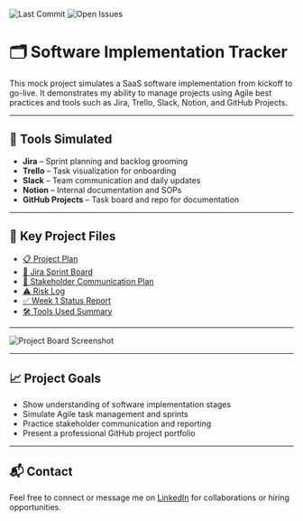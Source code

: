 ![Last Commit](https://img.shields.io/github/last-commit/zainabfatima706502/software-implementation-tracker)
![Open Issues](https://img.shields.io/github/issues/zainabfatima706502/software-implementation-tracker)


# 🗂️ Software Implementation Tracker

This mock project simulates a SaaS software implementation from kickoff to go-live. It demonstrates my ability to manage projects using Agile best practices and tools such as Jira, Trello, Slack, Notion, and GitHub Projects.

---

## 🔧 Tools Simulated

- **Jira** – Sprint planning and backlog grooming
- **Trello** – Task visualization for onboarding
- **Slack** – Team communication and daily updates
- **Notion** – Internal documentation and SOPs
- **GitHub Projects** – Task board and repo for documentation

---

## 📄 Key Project Files

- [📋 Project Plan](project-plan.md)
- [📌 Jira Sprint Board](jira-sprint-board.md)
- [📢 Stakeholder Communication Plan](stakeholder-communication.md)
- [⚠️ Risk Log](risk-log.md)
- [✅ Week 1 Status Report](status-report-week1.md)
- [🛠️ Tools Used Summary](tools-used.md)

---

![Project Board Screenshot](board.png)

---

## 📈 Project Goals

- Show understanding of software implementation stages
- Simulate Agile task management and sprints
- Practice stakeholder communication and reporting
- Present a professional GitHub project portfolio

---

## 📬 Contact

Feel free to connect or message me on [LinkedIn](https://linkedin.com/in/zainab706) for collaborations or hiring opportunities.
